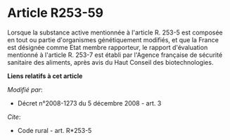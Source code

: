 # Article R253-59

Lorsque la substance active mentionnée à l'article R. 253-5 est composée en tout ou partie d'organismes génétiquement
modifiés, et que la France est désignée comme Etat membre rapporteur, le rapport d'évaluation mentionné à l'article R. 253-7
est établi par l'Agence française de sécurité sanitaire des aliments, après avis du Haut Conseil des biotechnologies.

**Liens relatifs à cet article**

_Modifié par_:

  - Décret n°2008-1273 du 5 décembre 2008 - art. 3

_Cite_:

  - Code rural - art. R*253-5
